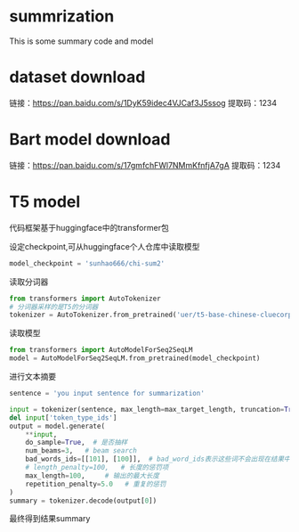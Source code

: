 # summrization
This is some summary code and model


# dataset download
链接：https://pan.baidu.com/s/1DyK59idec4VJCaf3J5ssog 
提取码：1234


# Bart model download
链接：https://pan.baidu.com/s/17gmfchFWl7NMmKfnfjA7gA 
提取码：1234

# T5 model
代码框架基于huggingface中的transformer包

设定checkpoint,可从huggingface个人仓库中读取模型

```python 
model_checkpoint = 'sunhao666/chi-sum2'
```
读取分词器
```python
from transformers import AutoTokenizer
# 分词器采样的是T5的分词器
tokenizer = AutoTokenizer.from_pretrained('uer/t5-base-chinese-cluecorpussmall')
```
读取模型
```python
from transformers import AutoModelForSeq2SeqLM
model = AutoModelForSeq2SeqLM.from_pretrained(model_checkpoint)
```

进行文本摘要
```python
sentence = 'you input sentence for summarization'

input = tokenizer(sentence, max_length=max_target_length, truncation=True, return_tensors='pt')  # 对句子进行编码
del input['token_type_ids']
output = model.generate(
    **input,
    do_sample=True,  # 是否抽样
    num_beams=3,   # beam search
    bad_words_ids=[[101], [100]],  # bad_word_ids表示这些词不会出现在结果中
    # length_penalty=100,   # 长度的惩罚项
    max_length=100,     # 输出的最大长度
    repetition_penalty=5.0   # 重复的惩罚
)
summary = tokenizer.decode(output[0])
```
最终得到结果summary
